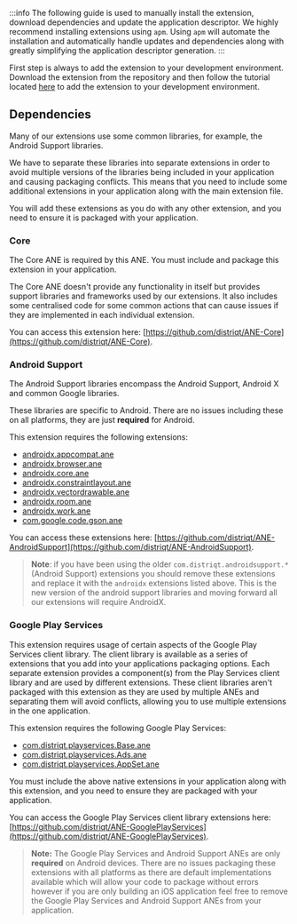 
:::info
The following guide is used to manually install the extension, download dependencies and update the application descriptor. We highly recommend installing extensions using `apm`. Using `apm` will automate the installation and automatically handle updates and dependencies along with greatly simplifying the application descriptor generation.
:::


First step is always to add the extension to your development environment. Download the extension from the repository and then follow the tutorial located [here](/docs/tutorials/getting-started) to add the extension to your development environment.



## Dependencies

Many of our extensions use some common libraries, for example, the Android Support libraries.

We have to separate these libraries into separate extensions in order to avoid multiple versions of the libraries being included in your application and causing packaging conflicts. This means that you need to include some additional extensions in your application along with the main extension file.

You will add these extensions as you do with any other extension, and you need to ensure it is packaged with your application.

### Core

The Core ANE is required by this ANE. You must include and package this extension in your application.

The Core ANE doesn't provide any functionality in itself but provides support libraries and frameworks used by our extensions.
It also includes some centralised code for some common actions that can cause issues if they are implemented in each individual extension.

You can access this extension here: [https://github.com/distriqt/ANE-Core](https://github.com/distriqt/ANE-Core).

### Android Support

The Android Support libraries encompass the Android Support, Android X and common Google libraries.

These libraries are specific to Android. There are no issues including these on all platforms, they are just **required** for Android.

This extension requires the following extensions:

- [androidx.appcompat.ane](https://github.com/distriqt/ANE-AndroidSupport/raw/master/lib/androidx.appcompat.ane)
- [androidx.browser.ane](https://github.com/distriqt/ANE-AndroidSupport/raw/master/lib/androidx.browser.ane)
- [androidx.core.ane](https://github.com/distriqt/ANE-AndroidSupport/raw/master/lib/androidx.core.ane)
- [androidx.constraintlayout.ane](https://github.com/distriqt/ANE-AndroidSupport/raw/master/lib/androidx.constraintlayout.ane)
- [androidx.vectordrawable.ane](https://github.com/distriqt/ANE-AndroidSupport/raw/master/lib/androidx.vectordrawable.ane)
- [androidx.room.ane](https://github.com/distriqt/ANE-AndroidSupport/raw/master/lib/androidx.room.ane)
- [androidx.work.ane](https://github.com/distriqt/ANE-AndroidSupport/raw/master/lib/androidx.work.ane)
- [com.google.code.gson.ane](https://github.com/distriqt/ANE-AndroidSupport/raw/master/lib/com.google.code.gson.ane)

You can access these extensions here: [https://github.com/distriqt/ANE-AndroidSupport](https://github.com/distriqt/ANE-AndroidSupport).

> **Note**: if you have been using the older `com.distriqt.androidsupport.*` (Android Support) extensions you should remove these extensions and replace it with the `androidx` extensions listed above. This is the new version of the android support libraries and moving forward all our extensions will require AndroidX.

### Google Play Services

This extension requires usage of certain aspects of the Google Play Services client library.
The client library is available as a series of extensions that you add into your applications packaging options.
Each separate extension provides a component(s) from the Play Services client library and are used by different extensions.
These client libraries aren't packaged with this extension as they are used by multiple ANEs and separating them
will avoid conflicts, allowing you to use multiple extensions in the one application.

This extension requires the following Google Play Services:

- [com.distriqt.playservices.Base.ane](https://github.com/distriqt/ANE-GooglePlayServices/raw/master/lib/com.distriqt.playservices.Base.ane)
- [com.distriqt.playservices.Ads.ane](https://github.com/distriqt/ANE-GooglePlayServices/raw/master/lib/com.distriqt.playservices.Ads.ane)
- [com.distriqt.playservices.AppSet.ane](https://github.com/distriqt/ANE-GooglePlayServices/raw/master/lib/com.distriqt.playservices.AppSet.ane)

You must include the above native extensions in your application along with this extension,
and you need to ensure they are packaged with your application.

You can access the Google Play Services client library extensions here:
[https://github.com/distriqt/ANE-GooglePlayServices](https://github.com/distriqt/ANE-GooglePlayServices).

> **Note:** The Google Play Services and Android Support ANEs are only **required** on Android devices.
> There are no issues packaging these extensions with all platforms as there are default implementations available which will allow your code to package without errors however if you are only building an iOS application feel free to remove the Google Play Services and Android Support ANEs from your application.
